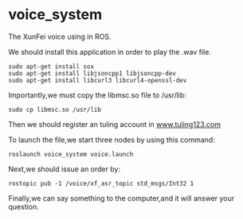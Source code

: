 # voice_system
The XunFei voice using in ROS.

We should install this application in order to play the .wav file.

```
sudo apt-get install sox
sudo apt-get install libjsoncpp1 libjsoncpp-dev
sudo apt-get install libcurl3 libcurl4-openssl-dev
```
Importantly,we must copy the libmsc.so file to /usr/lib:
```
sudo cp libmsc.so /usr/lib
```

Then we should register an tuling account in www.tuling123.com

To launch the file,we start three nodes by using this command:
```
roslaunch voice_system voice.launch
```

Next,we should issue an order by:
```
rostopic pub -1 /voice/xf_asr_topic std_msgs/Int32 1
```
Finally,we can say something to the computer,and it will answer your question.
